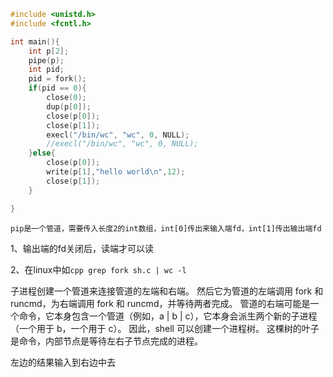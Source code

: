 ```cpp
#include <unistd.h>
#include <fcntl.h>

int main(){
    int p[2];
    pipe(p);
    int pid;
    pid = fork();
    if(pid == 0){
        close(0);
        dup(p[0]);
        close(p[0]);
        close(p[1]);
        execl("/bin/wc", "wc", 0, NULL);
        //execl("/bin/wc", "wc", 0, NULL);
    }else{
        close(p[0]);
        write(p[1],"hello world\n",12);
        close(p[1]);
    }

}
```

    pip是一个管道，需要传入长度2的int数组，int[0]传出来输入端fd，int[1]传出输出端fd

1、输出端的fd关闭后，读端才可以读

2、在linux中如```cpp grep fork sh.c | wc -l```

   子进程创建一个管道来连接管道的左端和右端。 然后它为管道的左端调用 fork 和 runcmd，为右端调用 fork 和 runcmd，并等待两者完成。 管道的右端可能是一个命令，它本身包含一个管道（例如，a | b | c），它本身会派生两个新的子进程（一个用于 b，一个用于 c）。 因此，shell 可以创建一个进程树。 这棵树的叶子是命令，内部节点是等待左右子节点完成的进程。

左边的结果输入到右边中去